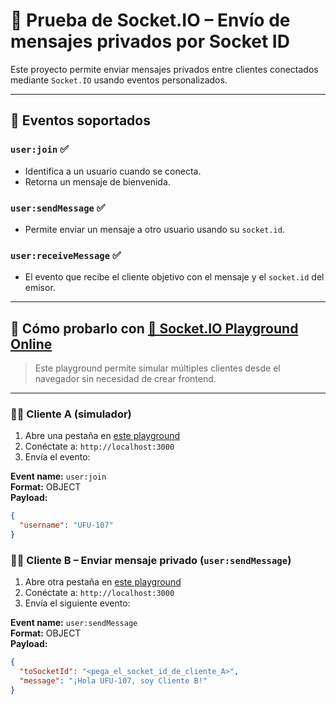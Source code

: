 # 🧪 Prueba de Socket.IO – Envío de mensajes privados por Socket ID

Este proyecto permite enviar mensajes privados entre clientes conectados mediante `Socket.IO` usando eventos personalizados.

---

## 🚀 Eventos soportados

### `user:join` ✅
- Identifica a un usuario cuando se conecta.
- Retorna un mensaje de bienvenida.

### `user:sendMessage` ✅
- Permite enviar un mensaje a otro usuario usando su `socket.id`.

### `user:receiveMessage` ✅
- El evento que recibe el cliente objetivo con el mensaje y el `socket.id` del emisor.

---

## 🧪 Cómo probarlo con [🎯 Socket.IO Playground Online](https://electron-socket-io-playground.vercel.app/online-playground)

> Este playground permite simular múltiples clientes desde el navegador sin necesidad de crear frontend.

---

### 🧍‍♀️ Cliente A (simulador)

1. Abre una pestaña en [este playground](https://electron-socket-io-playground.vercel.app/online-playground)
2. Conéctate a: `http://localhost:3000`
3. Envía el evento:

**Event name:** `user:join`  
**Format:** OBJECT  
**Payload:**
```json
{
  "username": "UFU-107"
}

```

### 🧍‍♂️ Cliente B – Enviar mensaje privado (`user:sendMessage`)

1. Abre otra pestaña en [este playground](https://electron-socket-io-playground.vercel.app/online-playground)
2. Conéctate a: `http://localhost:3000`
3. Envía el siguiente evento:

**Event name:** `user:sendMessage`  
**Format:** OBJECT  
**Payload:**

```json
{
  "toSocketId": "<pega_el_socket_id_de_cliente_A>",
  "message": "¡Hola UFU-107, soy Cliente B!"
}
